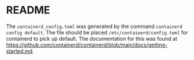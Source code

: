 # README
The `containerd_config.toml` was generated by the command `containerd config default`.  The file should be placed `/etc/containerd/config.toml` for containerd to pick up default.  The documentation for this was found at <https://github.com/containerd/containerd/blob/main/docs/getting-started.md>.
